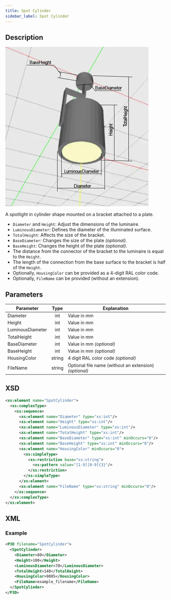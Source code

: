 ```yaml
---
title: Spot Cylinder
sidebar_label: Spot Cylinder
---
```


## Description

![Spot Cylinder](/img/docs/geometry/parametric/spot-cylinder.webp)

A spotlight in cylinder shape mounted on a bracket attached to a plate.

- `Diameter` and `Height`: Adjust the dimensions of the luminaire.
- `LuminousDiameter`: Defines the diameter of the illuminated surface.
- `TotalHeight`: Affects the size of the bracket.
- `BaseDiameter`: Changes the size of the plate *(optional)*.
- `BaseHeight`: Changes the height of the plate *(optional)*.
- The distance from the connector of the bracket to the luminaire is equal to the `Height`.
- The length of the connection from the base surface to the bracket is half of the `Height`.
- Optionally, `HousingColor` can be provided as a 4-digit RAL color code.
- Optionally, `FileName` can be provided (without an extension).

## Parameters

| Parameter         | Type   | Explanation                                                    |
| ----------------- | :----: | -------------------------------------------------------------- |
| Diameter          | int    | Value in mm                                                    |
| Height            | int    | Value in mm                                                    |
| LuminousDiameter  | int    | Value in mm                                                    |
| TotalHeight       | int    | Value in mm                                                    |
| BaseDiameter      | int    | Value in mm *(optional)*                                       |
| BaseHeight        | int    | Value in mm *(optional)*                                       |
| HousingColor      | string | 4 digit RAL color code *(optional)*                            |
| FileName          | string | Optional file name (without an extension) *(optional)*         |

## XSD

```xml
<xs:element name="SpotCylinder">
  <xs:complexType>
    <xs:sequence>
      <xs:element name="Diameter" type="xs:int"/>
      <xs:element name="Height" type="xs:int"/>
      <xs:element name="LuminousDiameter" type="xs:int"/>
      <xs:element name="TotalHeight" type="xs:int"/>
      <xs:element name="BaseDiameter" type="xs:int" minOccurs="0"/>
      <xs:element name="BaseHeight" type="xs:int" minOccurs="0"/>
      <xs:element name="HousingColor" minOccurs="0">
        <xs:simpleType>
          <xs:restriction base="xs:string">
            <xs:pattern value="[1-9][0-9]{3}"/>
          </xs:restriction>
        </xs:simpleType>
      </xs:element>
      <xs:element name="FileName" type="xs:string" minOccurs="0"/>
    </xs:sequence>
  </xs:complexType>
</xs:element>
```

## XML
### Example

```xml
<P3D filename="SpotCylinder">
  <SpotCylinder>
    <Diameter>80</Diameter>
    <Height>100</Height>
    <LuminousDiameter>70</LuminousDiameter>
    <TotalHeight>140</TotalHeight>
    <HousingColor>9005</HousingColor>
    <FileName>example_filename</FileName>
  </SpotCylinder>
</P3D>
```
